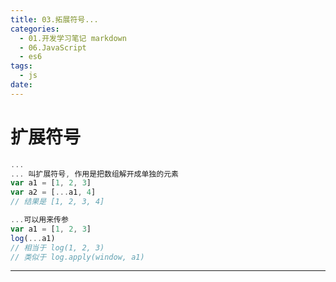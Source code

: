 ```yaml
---
title: 03.拓展符号...
categories:
  - 01.开发学习笔记 markdown
  - 06.JavaScript
  - es6
tags:
  - js
date:
---
```


# 扩展符号

```JavaScript
...
... 叫扩展符号, 作用是把数组解开成单独的元素
var a1 = [1, 2, 3]
var a2 = [...a1, 4]
// 结果是 [1, 2, 3, 4]

...可以用来传参
var a1 = [1, 2, 3]
log(...a1)
// 相当于 log(1, 2, 3)
// 类似于 log.apply(window, a1)
```

------------------



